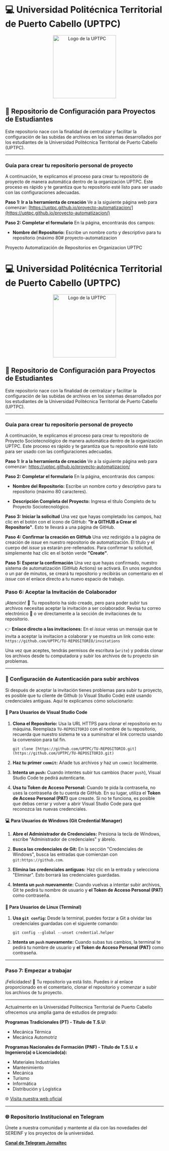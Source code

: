 <!--
**UPTPC/UPTPC** is a ✨ _special_ ✨ repository because its `README.md` (this file) appears on your GitHub profile.

Here are some ideas to get you started:

- 🔭 I’m currently working on ...
- 🌱 I’m currently learning ...
- 👯 I’m looking to collaborate on ...
- 🤔 I’m looking for help with ...
- 💬 Ask me about ...
- 📫 How to reach me: ...
- 😄 Pronouns: ...
- ⚡ Fun fact: ...
-->

# 💻 Universidad Politécnica Territorial de Puerto Cabello (UPTPC)

<p align="center">
  <a href="https://www.uptpc.edu.ve/">
    <img src="https://i.ibb.co/ZzBd0nQ1/LOGO.png" alt="Logo de la UPTPC" width="200"/>
  </a>
</p>

## 🚀 Repositorio de Configuración para Proyectos de Estudiantes

Este repositorio nace con la finalidad de centralizar y facilitar la configuración de las subidas de archivos en los sistemas desarrollados por los estudiantes de la Universidad Politécnica Territorial de Puerto Cabello (UPTPC).

---

### Guía para crear tu repositorio personal de proyecto

A continuación, te explicamos el proceso para crear tu repositorio de proyecto de manera automática dentro de la organización UPTPC. Este proceso es rápido y te garantiza que tu repositorio esté listo para ser usado con las configuraciones adecuadas.

**Paso 1: Ir a la herramienta de creación**
Ve a la siguiente página web para comenzar:
[https://uptpc.github.io/proyecto-automatizacion/](https://uptpc.github.io/proyecto-automatizacion/)

**Paso 2: Completar el formulario**
En la página, encontrarás dos campos:
* **Nombre del Repositorio:** Escribe un nombre corto y descriptivo para tu repositorio (máximo 80# proyecto-automatizacion

Proyecto Automatización de Repositorios en Organizacion UPTPC

<!--
**UPTPC/UPTPC** is a ✨ *special* ✨ repository because its `README.md` (this file) appears on your GitHub profile.

Here are some ideas to get you started:

* 🔭 I’m currently working on ...

* 🌱 I’m currently learning ...

* 👯 I’m looking to collaborate on ...

* 🤔 I’m looking for help with ...

* 💬 Ask me about ...

* 📫 How to reach me: ...

* 😄 Pronouns: ...

* ⚡ Fun fact: ...
  \-->

# 💻 Universidad Politécnica Territorial de Puerto Cabello (UPTPC)

<p align="center">
<a href="https://www.uptpc.edu.ve/">
<img src="https://i.ibb.co/ZzBd0nQ1/LOGO.png" alt="Logo de la UPTPC" width="200"/>
</a>
</p>

## 🚀 Repositorio de Configuración para Proyectos de Estudiantes

Este repositorio nace con la finalidad de centralizar y facilitar la configuración de las subidas de archivos en los sistemas desarrollados por los estudiantes de la Universidad Politécnica Territorial de Puerto Cabello (UPTPC).

---

### Guía para crear tu repositorio personal de proyecto

A continuación, te explicamos el proceso para crear tu repositorio de Proyecto Sociotecnológico de manera automática dentro de la organización UPTPC. Este proceso es rápido y te garantiza que tu repositorio esté listo para ser usado con las configuraciones adecuadas.

**Paso 1: Ir a la herramienta de creación**
Ve a la siguiente página web para comenzar:
https://uptpc.github.io/proyecto-automatizacion/

**Paso 2: Completar el formulario**
En la página, encontrarás dos campos:

* **Nombre del Repositorio:** Escribe un nombre corto y descriptivo para tu repositorio (máximo 80 caracteres).

* **Descripción Completa del Proyecto:** Ingresa el título Completo de tu Proyecto Sociotecnológico.

**Paso 3: Iniciar la solicitud**
Una vez que hayas completado los campos, haz clic en el botón con el ícono de GitHub: **"Ir a GITHUB a Crear el Repositorio"**. Esto te llevará a una página de GitHub.

**Paso 4: Confirmar la creación en GitHub**
Una vez redirigido a la página de creación de *issue* en nuestro repositorio de automatización. El título y el cuerpo del *issue* ya estarán pre-rellenados. Para confirmar tu solicitud, simplemente haz clic en el botón verde **"Create"**.

**Paso 5: Esperar la confirmación**
Una vez que hayas confirmado, nuestro sistema de automatización (GitHub Actions) se activará. En unos segundos o un par de minutos, se creará tu repositorio y recibirás un comentario en el *issue* con el enlace directo a tu nuevo espacio de trabajo.

### **Paso 6: Aceptar la Invitación de Colaborador**

¡Atención! 🚨 Tu repositorio ha sido creado, pero para poder subir tus archivos necesitas aceptar la invitación a ser colaborador. Revisa tu correo electrónico 📧 o ve directamente a la sección de invitaciones de tu repositorio.

👉 **Enlace directo a las invitaciones:** En el *issue* veras un mensaje que te invita a aceptar la invitacion a colaborar y se muestra un link como este: `https://github.com/UPTPC/TU-REPOSITORIO/invitations`

Una vez que aceptes, tendrás permisos de escritura (`write`) y podrás clonar los archivos desde tu computadora y subir los archivos de tu proyecto sin problemas.

---

### 🔑 Configuración de Autenticación para subir archivos

Si después de aceptar la invitación tienes problemas para subir tu proyecto, es posible que tu cliente de Github (o Visual Studio Code) esté usando credenciales antiguas. Aquí te explicamos cómo solucionarlo:

#### **🚀 Para Usuarios de Visual Studio Code**

1. **Clona el Repositorio:** Usa la URL HTTPS para clonar el repositorio en tu máquina. Reemplaza `TU-REPOSITORIO` con el nombre de tu repositorio, recuerda que nuestro sistema te va a suminsitrar el link correcto usando la convension para tal fin.

   ```
   git clone [https://github.com/UPTPC/TU-REPOSITORIO.git](https://github.com/UPTPC/TU-REPOSITORIO.git)
   ```

2. **Haz tu primer `commit`:** Añade tus archivos y haz un `commit` localmente.

3. **Intenta un `push`:** Cuando intentes subir tus cambios (hacer `push`), Visual Studio Code te pedirá autenticarte.

4. **Usa tu Token de Acceso Personal:** Cuando te pida la contraseña, no uses la contraseña de tu cuenta de GitHub. En su lugar, utiliza el **Token de Acceso Personal (PAT)** que creaste. Si no te funciona, es posible que debas cerrar y volver a abrir Visual Studio Code para que reconozca las nuevas credenciales.

#### **💻 Para Usuarios de Windows (Git Credential Manager)**

1. **Abre el Administrador de Credenciales:** Presiona la tecla de Windows, escribe "Administrador de credenciales" y ábrelo.

2. **Busca las credenciales de Git:** En la sección "Credenciales de Windows", busca las entradas que comienzan con `git:https://github.com`.

3. **Elimina las credenciales antiguas:** Haz clic en la entrada y selecciona "Eliminar". Esto borrará las credenciales guardadas.

4. **Intenta un `push` nuevamente:** Cuando vuelvas a intentar subir archivos, Git te pedirá tu nombre de usuario y **el Token de Acceso Personal (PAT)** como contraseña.

#### **🐧 Para Usuarios de Linux (Terminal)**

1. **Usa `git config`:** Desde la terminal, puedes forzar a Git a olvidar las credenciales guardadas con el siguiente comando:

   ```
   git config --global --unset credential.helper
   ```

2. **Intenta un `push` nuevamente:** Cuando subas tus cambios, la terminal te pedirá tu nombre de usuario y **el Token de Acceso Personal (PAT)** como contraseña.

---

### **Paso 7: Empezar a trabajar**

¡Felicidades! 🎉 Tu repositorio ya está listo. Puedes ir al enlace proporcionado en el comentario, clonar el repositorio y comenzar a subir los archivos de tu proyecto.

---

Actualmente en la Universidad Politecnica Territorial de Puerto Cabello ofrecemos una amplia gama de estudios de pregrado:

**Programas Tradicionales (PT) - Título de T.S.U:**
* Mecánica Térmica
* Mecánica Automotriz

**Programas Nacionales de Formación (PNF) - Título de T.S.U. e Ingeniero(a) o Licenciado(a):**
* Materiales Industriales
* Mantenimiento
* Mecánica
* Turismo
* Informática
* Distribución y Logística

🌐 [Visita nuestra web oficial](https://www.uptpc.edu.ve/)

---

### 🌐 Repositorio Institucional en Telegram
Únete a nuestra comunidad y mantente al día con las novedades del SEREINF y los proyectos de la universidad.

[**Canal de Telegram Jornaltec**](https://t.me/jornaltec)

